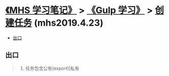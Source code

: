 # [《MHS 学习笔记》] > [《Gulp 学习》] > [创建任务] (mhs2019.4.23)

- [出口]

## <span id="exporting">出口</span>
> 1. 任务包含公有(export)|私有
```

```


##
[《MHS 学习笔记》]: https://mhsnet.github.io/mhsstudynotes/ "《MHS 学习笔记》"
[《Gulp 学习》]: https://mhsnet.github.io/mhsstudynotes/tools/gulp/index.html "《Gulp 学习》"
##
[创建任务]: https://mhsnet.github.io/mhsstudynotes/tools/gulp/getting-started/creating-tasks.html "创建任务"
##
[出口]: https://mhsnet.github.io/mhsstudynotes/tools/gulp/getting-started/creating-tasks.html#exporting "出口"